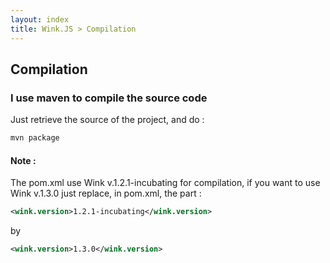 ```yaml
---
layout: index
title: Wink.JS > Compilation
---
```


## Compilation

### I use maven to compile the source code

Just retrieve the source of the project, and do : 

```bash
mvn package
```

#### Note :
The pom.xml use Wink v.1.2.1-incubating for compilation, if you want to use Wink v.1.3.0 just replace, in pom.xml, the part :

```xml
<wink.version>1.2.1-incubating</wink.version>
```
by

```xml
<wink.version>1.3.0</wink.version>
```


